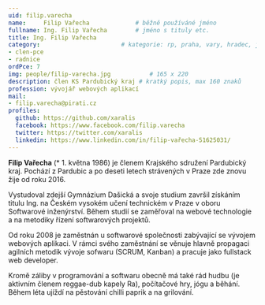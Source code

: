 ```yaml
---
uid: filip.varecha
name:     Filip Vařecha      		# běžně používáné jméno
fullname: Ing. Filip Vařecha		# jméno s tituly etc.
title: Ing. Filip Vařecha
category:                 		# kategorie: rp, praha, vary, hradec, jmk, senat
- clen-pce
- radnice
ordPce: 7
img: people/filip-varecha.jpg           # 165 x 220
description: člen KS Pardubický kraj # kratký popis, max 160 znaků
profession: vývojář webových aplikací
mail:
- filip.varecha@pirati.cz
profiles:
  github: https://github.com/xaralis
  facebook: https://www.facebook.com/filip.varecha
  twitter: https://twitter.com/xaralis
  linkedin: https://www.linkedin.com/in/filip-vařecha-51625031/
---
```


**Filip Vařecha** (* 1. května 1986) je členem Krajského sdružení Pardubický kraj. Pochází z Pardubic a po deseti letech strávených v Praze zde znovu žije od roku 2016.

Vystudoval zdejší Gymnázium Dašická a svoje studium završil získáním titulu Ing. na Českém vysokém učení technickém v Praze v oboru Softwarové inženýrství. Během studií se zaměřoval na webové technologie a na metodiky řízení softwarových projektů.

Od roku 2008 je zaměstnán u softwarové společnosti zabývající se vývojem webových aplikaci. V rámci svého zaměstnání se věnuje hlavně propagaci agilních metodik vývoje sofwaru (SCRUM, Kanban) a pracuje jako fullstack web developer.

Kromě záliby v programování a softwaru obecně má také rád hudbu (je aktivním členem reggae-dub kapely Ra), počítačové hry, jógu a běhání. Během léta ujíždí na pěstování chilli paprik a na grilování.

